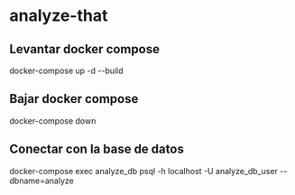 # analyze-that

## Levantar docker compose
docker-compose up -d --build

## Bajar docker compose
docker-compose down

## Conectar con la base de datos
docker-compose exec analyze_db psql -h localhost -U analyze_db_user --dbname=analyze
